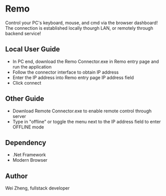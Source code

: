 # Remo
Control your PC's keyboard, mouse, and cmd via the browser dashboard! The connection is established locally thourgh LAN, or remotely through backend service!

## Local User Guide
* In PC end, download the Remo Connector.exe in Remo entry page and run the application
* Follow the connector interface to obtain IP address
* Enter the IP address into Remo entry page IP address field
* Click connect

## Other Guide
* Download Remote Connector.exe to enable remote control through server
* Type in "offline" or toggle the menu next to the IP address field to enter OFFLINE mode


## Dependency
* .Net Framework
* Modern Browser

## Author
Wei Zheng, fullstack developer
